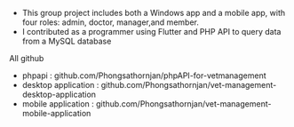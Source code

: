 - This group project includes both a Windows app and a mobile app, with four roles: admin, doctor, manager,and member.
- I contributed as a programmer using Flutter and PHP API to query data from a MySQL database

All github


- phpapi : github.com/Phongsathornjan/phpAPI-for-vetmanagement
- desktop application : github.com/Phongsathornjan/vet-management-desktop-application
- mobile application : github.com/Phongsathornjan/vet-management-mobile-application
